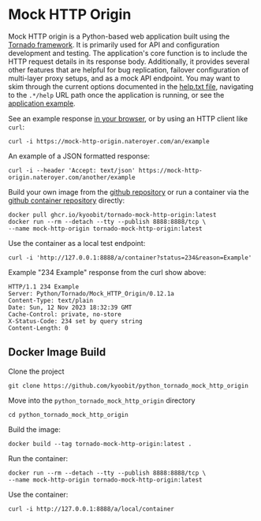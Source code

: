 # Mock HTTP Origin

Mock HTTP origin is a Python-based web application built using the [Tornado framework](https://www.tornadoweb.org/). It is primarily used for API and configuration development and testing. The application's core function is to include the HTTP request details in its response body. Additionally, it provides several other features that are helpful for bug replication, failover configuration of multi-layer proxy setups, and as a mock API endpoint. You may want to skim through the current options documented in the [help.txt file](https://github.com/kyoobit/python_tornado_mock_http_origin/blob/main/help.txt), navigating to the `.*/help` URL path once the application is running, or see the [application example](https://mock-http-origin.nateroyer.com/help).

See an example response [in your browser](https://mock-http-origin.nateroyer.com/example), or by using an HTTP client like `curl`:

    curl -i https://mock-http-origin.nateroyer.com/an/example

An example of a JSON formatted response:

    curl -i --header 'Accept: text/json' https://mock-http-origin.nateroyer.com/another/example

Build your own image from the [github repository](https://github.com/kyoobit/mock_http_origin) or run a container via the [github container repository](https://github.com/kyoobit/python_tornado_mock_http_origin/pkgs/container/tornado-mock-http-origin) directly:

    docker pull ghcr.io/kyoobit/tornado-mock-http-origin:latest
    docker run --rm --detach --tty --publish 8888:8888/tcp \
    --name mock-http-origin tornado-mock-http-origin:latest

Use the container as a local test endpoint:

    curl -i 'http://127.0.0.1:8888/a/container?status=234&reason=Example'

Example "234 Example" response from the curl show above:

```
HTTP/1.1 234 Example
Server: Python/Tornado/Mock_HTTP_Origin/0.12.1a
Content-Type: text/plain
Date: Sun, 12 Nov 2023 18:32:39 GMT
Cache-Control: private, no-store
X-Status-Code: 234 set by query string
Content-Length: 0
```

## Docker Image Build

Clone the project

    git clone https://github.com/kyoobit/python_tornado_mock_http_origin

Move into the `python_tornado_mock_http_origin` directory

    cd python_tornado_mock_http_origin

Build the image:

    docker build --tag tornado-mock-http-origin:latest .

Run the container:

    docker run --rm --detach --tty --publish 8888:8888/tcp \
    --name mock-http-origin tornado-mock-http-origin:latest

Use the container:

    curl -i http://127.0.0.1:8888/a/local/container
